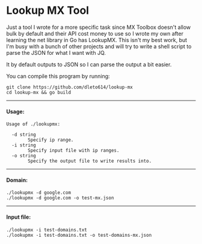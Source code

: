 # Lookup MX Tool

Just a tool I wrote for a more specific task since MX Toolbox doesn't allow bulk by default and their API cost money to use so I wrote my own after learning the net library in Go has LookupMX. This isn't my best work, but I'm busy with a bunch of other projects and will try to write a shell script to parse the JSON for what I want with JQ.

It by default outputs to JSON so I can parse the output a bit easier.

You can compile this program by running:

```
git clone https://github.com/dleto614/lookup-mx
cd lookup-mx && go build
```

-----

#### Usage:

```
Usage of ./lookupmx: 

  -d string
        Specify ip range.
  -i string
        Specify input file with ip ranges.
  -o string
        Specify the output file to write results into.
```
----

#### Domain:

```
./lookupmx -d google.com
./lookupmx -d google.com -o test-mx.json 
```

----

#### Input file:

```
./lookupmx -i test-domains.txt
./lookupmx -i test-domains.txt -o test-domains-mx.json
```
